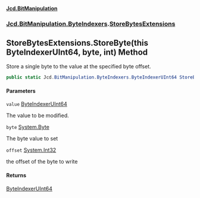 #### [Jcd.BitManipulation](index.md 'index')
### [Jcd.BitManipulation.ByteIndexers](Jcd.BitManipulation.ByteIndexers.md 'Jcd.BitManipulation.ByteIndexers').[StoreBytesExtensions](Jcd.BitManipulation.ByteIndexers.StoreBytesExtensions.md 'Jcd.BitManipulation.ByteIndexers.StoreBytesExtensions')

## StoreBytesExtensions.StoreByte(this ByteIndexerUInt64, byte, int) Method

Store a single byte to the value at the specified byte offset.

```csharp
public static Jcd.BitManipulation.ByteIndexers.ByteIndexerUInt64 StoreByte(this Jcd.BitManipulation.ByteIndexers.ByteIndexerUInt64 value, byte @byte, int offset);
```
#### Parameters

<a name='Jcd.BitManipulation.ByteIndexers.StoreBytesExtensions.StoreByte(thisJcd.BitManipulation.ByteIndexers.ByteIndexerUInt64,byte,int).value'></a>

`value` [ByteIndexerUInt64](Jcd.BitManipulation.ByteIndexers.ByteIndexerUInt64.md 'Jcd.BitManipulation.ByteIndexers.ByteIndexerUInt64')

The value to be modified.

<a name='Jcd.BitManipulation.ByteIndexers.StoreBytesExtensions.StoreByte(thisJcd.BitManipulation.ByteIndexers.ByteIndexerUInt64,byte,int).byte'></a>

`byte` [System.Byte](https://docs.microsoft.com/en-us/dotnet/api/System.Byte 'System.Byte')

The byte value to set

<a name='Jcd.BitManipulation.ByteIndexers.StoreBytesExtensions.StoreByte(thisJcd.BitManipulation.ByteIndexers.ByteIndexerUInt64,byte,int).offset'></a>

`offset` [System.Int32](https://docs.microsoft.com/en-us/dotnet/api/System.Int32 'System.Int32')

the offset of the byte to write

#### Returns
[ByteIndexerUInt64](Jcd.BitManipulation.ByteIndexers.ByteIndexerUInt64.md 'Jcd.BitManipulation.ByteIndexers.ByteIndexerUInt64')